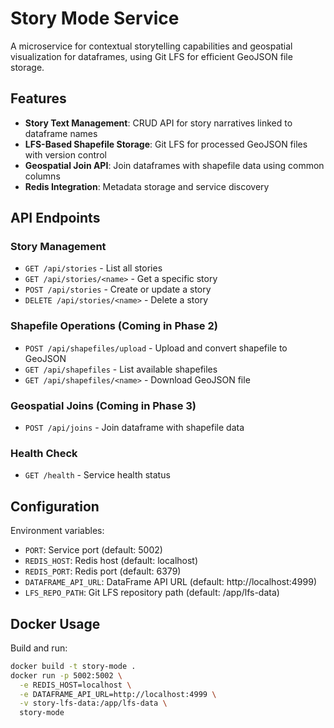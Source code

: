 # Story Mode Service

A microservice for contextual storytelling capabilities and geospatial visualization for dataframes, using Git LFS for efficient GeoJSON file storage.

## Features

- **Story Text Management**: CRUD API for story narratives linked to dataframe names
- **LFS-Based Shapefile Storage**: Git LFS for processed GeoJSON files with version control
- **Geospatial Join API**: Join dataframes with shapefile data using common columns
- **Redis Integration**: Metadata storage and service discovery

## API Endpoints

### Story Management
- `GET /api/stories` - List all stories
- `GET /api/stories/<name>` - Get a specific story
- `POST /api/stories` - Create or update a story
- `DELETE /api/stories/<name>` - Delete a story

### Shapefile Operations (Coming in Phase 2)
- `POST /api/shapefiles/upload` - Upload and convert shapefile to GeoJSON
- `GET /api/shapefiles` - List available shapefiles
- `GET /api/shapefiles/<name>` - Download GeoJSON file

### Geospatial Joins (Coming in Phase 3)
- `POST /api/joins` - Join dataframe with shapefile data

### Health Check
- `GET /health` - Service health status

## Configuration

Environment variables:
- `PORT`: Service port (default: 5002)
- `REDIS_HOST`: Redis host (default: localhost)
- `REDIS_PORT`: Redis port (default: 6379)
- `DATAFRAME_API_URL`: DataFrame API URL (default: http://localhost:4999)
- `LFS_REPO_PATH`: Git LFS repository path (default: /app/lfs-data)

## Docker Usage

Build and run:
```bash
docker build -t story-mode .
docker run -p 5002:5002 \
  -e REDIS_HOST=localhost \
  -e DATAFRAME_API_URL=http://localhost:4999 \
  -v story-lfs-data:/app/lfs-data \
  story-mode
```